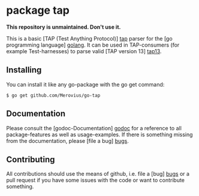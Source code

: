 package tap
===========

**This repository is unmaintained. Don't use it.**

This is a basic [TAP (Test Anything Protocol)] [tap] parser for the [go programming language] [golang]. It can be used in TAP-consumers (for example Test-harnesses) to parse valid [TAP version 13] [tap13].

  [tap]: http://testanything.org/
  [tap13]: http://podwiki.hexten.net/TAP/TAP13.html?page=TAP13
  [golang]: http://golang.org/

Installing
----------

You can install it like any go-package with the go get command:

    $ go get github.com/Merovius/go-tap

Documentation
-------------

Please consult the [godoc-Documentation] [godoc] for a reference to all package-features as well as usage-examples.
If there is something missing from the documentation, please [file a bug] [bugs].

  [godoc]: http://godoc.org/github.com/Merovius/go-tap
  [bugs]: https://github.com/Merovius/go-tap/issues

Contributing
------------

All contributions should use the means of github, i.e. file a [bug] [bugs] or a pull request if you have some issues with the code or want to contribute something.

  [bugs]: https://github.com/Merovius/go-tap/issues
